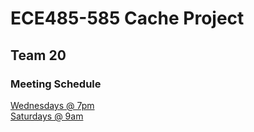 # ECE485-585 Cache Project
## Team 20

### Meeting Schedule
[Wednesdays @ 7pm](https://pdx.zoom.us/j/85382843510) \
[Saturdays @ 9am](https://pdx.zoom.us/j/85063811600)